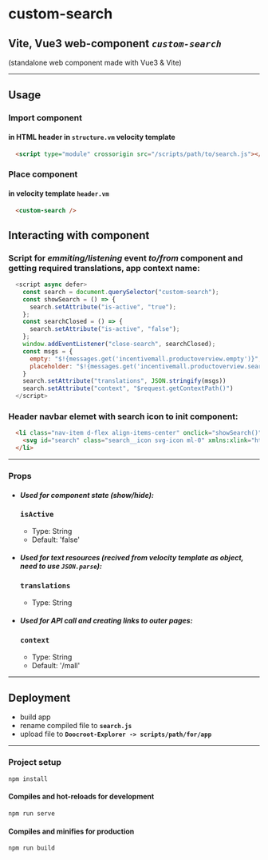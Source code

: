 # custom-search

## Vite, Vue3 web-component *`custom-search`*

(standalone web component made with Vue3 & Vite)

<hr>

## Usage

### Import component

#### in HTML header in `structure.vm` velocity template

```html
  <script type="module" crossorigin src="/scripts/path/to/search.js"></script>
```

### Place component

#### in velocity template `header.vm`

```html
  <custom-search />
```

## Interacting with component

### Script for *emmiting/listening* event *to/from* component and getting required translations, app context name:

```js
  <script async defer>
    const search = document.querySelector("custom-search");
    const showSearch = () => {
      search.setAttribute("is-active", "true");
    };
    const searchClosed = () => {
      search.setAttribute("is-active", "false");
    };
    window.addEventListener("close-search", searchClosed);
    const msgs = {
      empty: "$!{messages.get('incentivemall.productoverview.empty')}",
      placeholder: "$!{messages.get('incentivemall.productoverview.search')}"
    }
    search.setAttribute("translations", JSON.stringify(msgs))
    search.setAttribute("context", "$request.getContextPath()")
  </script>
```

### Header navbar elemet with search icon to init component:

```html
  <li class="nav-item d-flex align-items-center" onclick="showSearch()">  
    <svg id="search" class="search__icon svg-icon ml-0" xmlns:xlink="http://www.w3.org/1999/xlink" xmlns="http://www.w3.org/2000/svg" version="1.1"><use xlink:href="/images/icons/all_in_one.svg#search"></use></svg>
  </li>
```

<hr>

### Props

- #### ***Used for component state (show/hide):***

  ### **`isActive`**

    - Type: String
    - Default: 'false'


- #### ***Used for text resources (recived from velocity template as object, need to use `JSON.parse`):***

  ### **`translations`**

    - Type: String


- #### ***Used for API call and creating links to outer pages:***

  ### **`context`**

    - Type: String
    - Default: '/mall'

<hr>

## Deployment

- build app 
- rename compiled file to **`search.js`**
- upload file to **`Doocroot-Explorer -> scripts/path/for/app`**

<hr>

### Project setup

```
npm install
```

#### Compiles and hot-reloads for development

```
npm run serve
```

#### Compiles and minifies for production

```
npm run build
```

